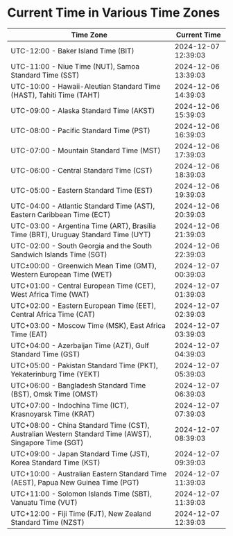 # Current Time in Various Time Zones

| Time Zone | Current Time |
|-----------|--------------|
| UTC-12:00 - Baker Island Time (BIT) | 2024-12-07 12:39:03 |
| UTC-11:00 - Niue Time (NUT), Samoa Standard Time (SST) | 2024-12-06 13:39:03 |
| UTC-10:00 - Hawaii-Aleutian Standard Time (HAST), Tahiti Time (TAHT) | 2024-12-06 14:39:03 |
| UTC-09:00 - Alaska Standard Time (AKST) | 2024-12-06 15:39:03 |
| UTC-08:00 - Pacific Standard Time (PST) | 2024-12-06 16:39:03 |
| UTC-07:00 - Mountain Standard Time (MST) | 2024-12-06 17:39:03 |
| UTC-06:00 - Central Standard Time (CST) | 2024-12-06 18:39:03 |
| UTC-05:00 - Eastern Standard Time (EST) | 2024-12-06 19:39:03 |
| UTC-04:00 - Atlantic Standard Time (AST), Eastern Caribbean Time (ECT) | 2024-12-06 20:39:03 |
| UTC-03:00 - Argentina Time (ART), Brasília Time (BRT), Uruguay Standard Time (UYT) | 2024-12-06 21:39:03 |
| UTC-02:00 - South Georgia and the South Sandwich Islands Time (SGT) | 2024-12-06 22:39:03 |
| UTC±00:00 - Greenwich Mean Time (GMT), Western European Time (WET) | 2024-12-07 00:39:03 |
| UTC+01:00 - Central European Time (CET), West Africa Time (WAT) | 2024-12-07 01:39:03 |
| UTC+02:00 - Eastern European Time (EET), Central Africa Time (CAT) | 2024-12-07 02:39:03 |
| UTC+03:00 - Moscow Time (MSK), East Africa Time (EAT) | 2024-12-07 03:39:03 |
| UTC+04:00 - Azerbaijan Time (AZT), Gulf Standard Time (GST) | 2024-12-07 04:39:03 |
| UTC+05:00 - Pakistan Standard Time (PKT), Yekaterinburg Time (YEKT) | 2024-12-07 05:39:03 |
| UTC+06:00 - Bangladesh Standard Time (BST), Omsk Time (OMST) | 2024-12-07 06:39:03 |
| UTC+07:00 - Indochina Time (ICT), Krasnoyarsk Time (KRAT) | 2024-12-07 07:39:03 |
| UTC+08:00 - China Standard Time (CST), Australian Western Standard Time (AWST), Singapore Time (SGT) | 2024-12-07 08:39:03 |
| UTC+09:00 - Japan Standard Time (JST), Korea Standard Time (KST) | 2024-12-07 09:39:03 |
| UTC+10:00 - Australian Eastern Standard Time (AEST), Papua New Guinea Time (PGT) | 2024-12-07 11:39:03 |
| UTC+11:00 - Solomon Islands Time (SBT), Vanuatu Time (VUT) | 2024-12-07 11:39:03 |
| UTC+12:00 - Fiji Time (FJT), New Zealand Standard Time (NZST) | 2024-12-07 12:39:03 |
